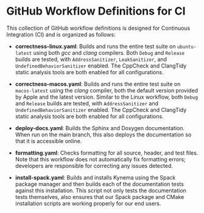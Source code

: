 # GitHub Workflow Definitions for CI

This collection of GitHub workflow definitions is designed for Continuous Integration (CI) and is organized as follows:

- **correctness-linux.yaml**: Builds and runs the entire test suite on `ubuntu-latest` using both _gcc_ and _clang_ compilers. Both `Debug` and `Release` builds are tested, with `AddressSanitizer`, `LeakSanitizer`, and `UndefinedBehaviorSanitizer` enabled.  The CppCheck and ClangTidy static analysis tools are both enabled for all configurations.

- **correctness-macos.yaml**: Builds and runs the entire test suite on `macos-latest` using the _clang_ compiler, both the default version provided by Apple and the latest version. Similar to the Linux workflow, both `Debug` and `Release` builds are tested, with `AddressSanitizer` and `UndefinedBehaviorSanitizer` enabled.  The CppCheck and ClangTidy static analysis tools are both enabled for all configurations.

- **deploy-docs.yaml**: Builds the Sphinx and Doxygen documentation.  When run on the main branch, this also deploys the documentation so that it is accessible online.

- **formatting.yaml**: Checks formatting for all source, header, and test files. Note that this workflow does not automatically fix formatting errors; developers are responsible for correcting any issues detected.

- **install-spack.yaml**: Builds and installs Kynema using the Spack package manager and then builds each of the documentation tests against this installation.  This script not only tests the documentation tests themselves, also ensures that our Spack package and CMake installation scripts are working properly for our end users.
